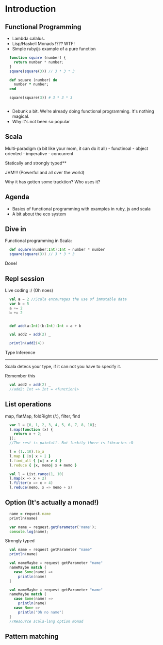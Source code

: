 Introduction
==============

Functional Programming
----------------------

 - Lambda calalus.
 - Lisp/Haskell Monads !??? WTF!
 - Simple ruby/js example of a pure function
  ```javascript
    function square (number) {
      return number * number;
    }
    square(square(3)) // 3 * 3 * 3
  ```
  ```ruby
    def square (number) do
      number * number;
    end

    square(square(3)) # 3 * 3 * 3
  ```

  ```Objective-C

  ```

 - Debunk a bit. We're already doing functional programming. It's nothing magical.
 - Why it's not been so popular

Scala
----------------------
  Multi-paradigm (a bit like your mom, it can do it all)
    - functinoal
    - object oriented
    - imperative
    - concurrent

  Statically and strongly typed**

  JVM!!! (Powerful and all over the world)


Why it has gotten some tracktion? Who uses it?

Agenda
-------
 - Basics of functional programming with examples in ruby, js and scala
 - A bit about the eco system


Dive in
-------
  Functional programming in Scala:
  ```scala
    def square(number:Int):Int = number * number
    square(square(3)) // 3 * 3 * 3
  ```

  Done!


Repl session
------------
Live coding :/ (Oh noes)

```scala
  val a = 2 //Scala encourages the use of immutable data
  var b = 5
  a += 2
  b += 2


  def add(a:Int)(b:Int):Int = a + b

  val add2 = add(2) _

  println(add2(4))
```

Type Inference
______________

Scala detecs your type, if it can not you have to specify it.

Remember this
```scala
  val add2 = add(2) _
  //add2: Int => Int = <function1>
```


List operations
----------------
map, flatMap, foldRight (/:), filter, find
```javascript
  var l = [0, 1, 2, 3, 4, 5, 6, 7, 8, 10];
  l.map(function (x) {
    return x + 2;
  });
  //The rest is painfull. But luckily there is libraries :D
```

```ruby
  l = (1..10).to_a
  l.map { |x| x + 2 }
  l.find_all { |x| x > 4 }
  l.reduce { |x, memo| x + memo }
```

```scala
  val l = List.range(1, 10)
  l.map(x => x + 2)
  l.filter(x => x > 4)
  l.reduce(memo, x => memo + x)
```

Option (It's actually a monad!)
--------------------------------

```ruby
  name = request.name
  println(name)
```

``` javascript
  var name = request.getParameter('name');
  console.log(name);
```

Strongly typed

```scala
  val name = request getParameter "name"
  println(name)
```

```scala
  val nameMaybe = request getParameter "name"
  nameMaybe match {
    case Some(name) =>
      println(name)
  }
```

```scala
  val nameMaybe = request getParameter "name"
  nameMaybe match {
    case Some(name) =>
      println(name)
    case None =>
      println("Oh no name")
  }
  //Resource scala-lang option monad
```

Pattern matching
----------------


